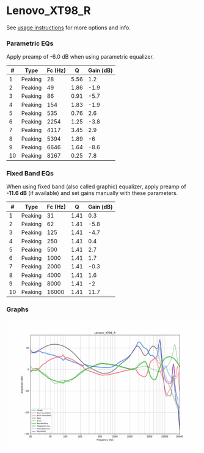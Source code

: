 # Lenovo_XT98_R
See [usage instructions](https://github.com/jaakkopasanen/AutoEq#usage) for more options and info.

### Parametric EQs
Apply preamp of -6.0 dB when using parametric equalizer.

|   # | Type    |   Fc (Hz) |    Q |   Gain (dB) |
|-----|---------|-----------|------|-------------|
|   1 | Peaking |        28 | 5.56 |         1.2 |
|   2 | Peaking |        49 | 1.86 |        -1.9 |
|   3 | Peaking |        86 | 0.91 |        -5.7 |
|   4 | Peaking |       154 | 1.83 |        -1.9 |
|   5 | Peaking |       535 | 0.76 |         2.6 |
|   6 | Peaking |      2254 | 1.25 |        -3.8 |
|   7 | Peaking |      4117 | 3.45 |         2.9 |
|   8 | Peaking |      5394 | 1.89 |        -6   |
|   9 | Peaking |      6646 | 1.64 |        -8.6 |
|  10 | Peaking |      8167 | 0.25 |         7.8 |

### Fixed Band EQs
When using fixed band (also called graphic) equalizer, apply preamp of **-11.6 dB** (if available) and set gains manually with these parameters.

|   # | Type    |   Fc (Hz) |    Q |   Gain (dB) |
|-----|---------|-----------|------|-------------|
|   1 | Peaking |        31 | 1.41 |         0.3 |
|   2 | Peaking |        62 | 1.41 |        -5.8 |
|   3 | Peaking |       125 | 1.41 |        -4.7 |
|   4 | Peaking |       250 | 1.41 |         0.4 |
|   5 | Peaking |       500 | 1.41 |         2.7 |
|   6 | Peaking |      1000 | 1.41 |         1.7 |
|   7 | Peaking |      2000 | 1.41 |        -0.3 |
|   8 | Peaking |      4000 | 1.41 |         1.6 |
|   9 | Peaking |      8000 | 1.41 |        -2   |
|  10 | Peaking |     16000 | 1.41 |        11.7 |

### Graphs
![](./Lenovo_XT98_R.png)
